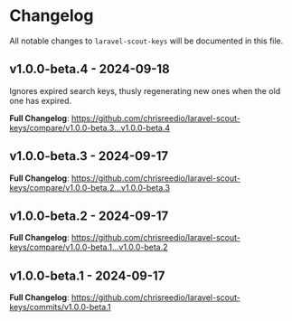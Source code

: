 # Changelog

All notable changes to `laravel-scout-keys` will be documented in this file.

## v1.0.0-beta.4 - 2024-09-18

Ignores expired search keys, thusly regenerating new ones when the old one has expired.

**Full Changelog**: https://github.com/chrisreedio/laravel-scout-keys/compare/v1.0.0-beta.3...v1.0.0-beta.4

## v1.0.0-beta.3 - 2024-09-17

**Full Changelog**: https://github.com/chrisreedio/laravel-scout-keys/compare/v1.0.0-beta.2...v1.0.0-beta.3

## v1.0.0-beta.2 - 2024-09-17

**Full Changelog**: https://github.com/chrisreedio/laravel-scout-keys/compare/v1.0.0-beta.1...v1.0.0-beta.2

## v1.0.0-beta.1 - 2024-09-17

**Full Changelog**: https://github.com/chrisreedio/laravel-scout-keys/commits/v1.0.0-beta.1
